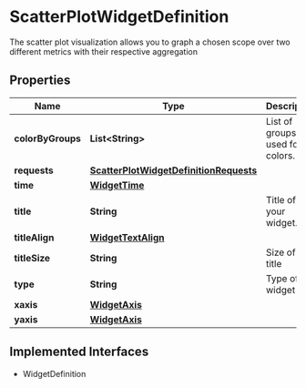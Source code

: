

# ScatterPlotWidgetDefinition

The scatter plot visualization allows you to graph a chosen scope over two different metrics with their respective aggregation
## Properties

Name | Type | Description | Notes
------------ | ------------- | ------------- | -------------
**colorByGroups** | **List&lt;String&gt;** | List of groups used for colors. |  [optional]
**requests** | [**ScatterPlotWidgetDefinitionRequests**](ScatterPlotWidgetDefinitionRequests.md) |  | 
**time** | [**WidgetTime**](WidgetTime.md) |  |  [optional]
**title** | **String** | Title of your widget. |  [optional]
**titleAlign** | [**WidgetTextAlign**](WidgetTextAlign.md) |  |  [optional]
**titleSize** | **String** | Size of the title |  [optional]
**type** | **String** | Type of the widget |  [readonly]
**xaxis** | [**WidgetAxis**](WidgetAxis.md) |  |  [optional]
**yaxis** | [**WidgetAxis**](WidgetAxis.md) |  |  [optional]


## Implemented Interfaces

* WidgetDefinition


